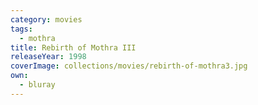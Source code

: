 ```yaml
---
category: movies
tags:
  - mothra
title: Rebirth of Mothra III
releaseYear: 1998
coverImage: collections/movies/rebirth-of-mothra3.jpg
own:
  - bluray
---
```


